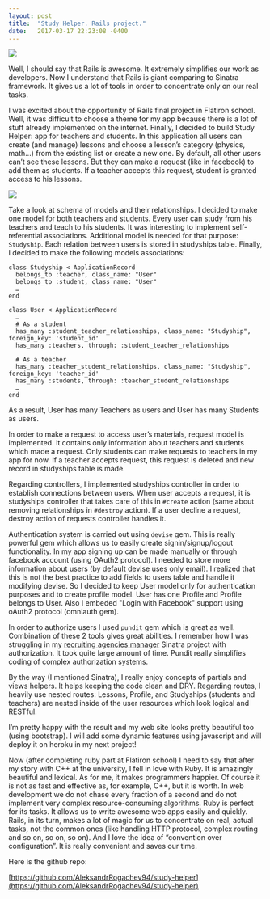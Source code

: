 ```yaml
---
layout: post
title:  "Study Helper. Rails project."
date:   2017-03-17 22:23:08 -0400
---
```


![]( http://imgh.us/study_helper2.jpg)

Well, I should say that Rails is awesome. It extremely simplifies our work as developers. Now I understand that Rails is giant comparing to Sinatra framework. It gives us a lot of tools in order to concentrate only on our real tasks.

I was excited about the opportunity of Rails final project in Flatiron school. Well, it was difficult to choose a theme for my app because there is a lot of stuff already implemented on the internet. Finally, I decided to build Study Helper: app for teachers and students. In this application all users can create (and manage) lessons and choose a lesson’s category (physics, math…) from the existing list or create a new one.  By default, all other users can’t see these lessons. But they can make a request (like in facebook) to add them as students. If a teacher accepts this request, student is granted access to his lessons. 

![]( http://imgh.us/schema_studyhelper_1.png)

Take a look at schema of models and their relationships. I decided to make one model for both teachers and students. Every user can study from his teachers and teach to his students. It was interesting to implement self-referential associations. Additional model is needed for that purpose: `Studyship`. Each relation between users is stored in studyships table. Finally, I decided to make the following models associations:

```
class Studyship < ApplicationRecord
  belongs_to :teacher, class_name: "User"
  belongs_to :student, class_name: "User"
  …
end

class User < ApplicationRecord
  …
  # As a student
  has_many :student_teacher_relationships, class_name: "Studyship", foreign_key: 'student_id'
  has_many :teachers, through: :student_teacher_relationships

  # As a teacher
  has_many :teacher_student_relationships, class_name: "Studyship", foreign_key: 'teacher_id'
  has_many :students, through: :teacher_student_relationships
  …
end
```

As a result, User has many Teachers as users and User has many Students as users.

In order to make a request to access user’s materials, request model is implemented. It contains only information about teachers and students which made a request. Only students can make requests to teachers in my app for now. If a teacher accepts request, this request is deleted and new record in studyships table is made.

Regarding controllers, I implemented studyships controller in order to establish connections between users. When user accepts a request, it is studyships controller that takes care of this in `#create` action (same about removing relationships in `#destroy` action). If a user decline a request, destroy action of requests controller handles it.

Authentication system is carried out using `devise` gem. This is really powerful gem which allows us to easily create signin/signup/logout functionality. In my app signing up can be made manually or through facebook account (using OAuth2 protocol). I needed to store more information about users (by default devise uses only email). I realized that this is not the best practice to add fields to users table and handle it modifying devise. So I decided to keep User model only for authentication purposes and to create profile model. User has one Profile and Profile belongs to User. Also I embeded "Login with Facebook" support using oAuth2 protocol (omniauth gem).

In order to authorize users I used `pundit` gem which is great as well. Combination of these 2 tools gives great abilities. I remember how I was struggling in my [recruiting agencies manager]( http://aleksandr-rogachev-blog.com/2017/02/13/sinatra_recruiting_agencies_management/) Sinatra project with authorization. It took quite large amount of time. Pundit really simplifies coding of complex authorization systems. 

By the way (I mentioned Sinatra), I really enjoy concepts of partials and views helpers. It helps keeping the code clean and DRY. Regarding routes, I heavily use nested routes:  Lessons, Profile, and Studyships (students and teachers) are nested inside of the user resources which look logical and RESTful.

I’m pretty happy with the result and my web site looks pretty beautiful too (using bootstrap). I will add some dynamic features using javascript and will deploy it on heroku in my next project!

Now (after completing ruby part at Flatiron school) I need to say that after my story with C++ at the university, I fell in love with Ruby. It is amazingly beautiful and lexical. As for me, it makes programmers happier. Of course it is not as fast and effective as, for example, C++, but it is worth. In web development we do not chase every fraction of a second and do not implement very complex resource-consuming algorithms. Ruby is perfect for its tasks. It allows us to write awesome web apps easily and quickly. Rails, in its turn, makes a lot of magic for us to concentrate on real, actual tasks, not the common ones (like handling HTTP protocol, complex routing and so on, so on, so on). And I love the idea of “convention over configuration”. It is really convenient and saves our time.

Here is the github repo:

[https://github.com/AleksandrRogachev94/study-helper](https://github.com/AleksandrRogachev94/study-helper)

